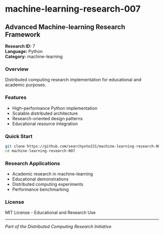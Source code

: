 # machine-learning-research-007

## Advanced Machine-learning Research Framework

**Research ID:** 7  
**Language:** Python  
**Category:** machine-learning

### Overview
Distributed computing research implementation for educational and academic purposes.

### Features
- High-performance Python implementation
- Scalable distributed architecture
- Research-oriented design patterns
- Educational resource integration

### Quick Start
```bash
git clone https://github.com/searchyoto231/machine-learning-research-007.git
cd machine-learning-research-007
```

### Research Applications
- Academic research in machine-learning
- Educational demonstrations  
- Distributed computing experiments
- Performance benchmarking

### License
MIT License - Educational and Research Use

---
*Part of the Distributed Computing Research Initiative*